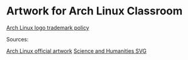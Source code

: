 # Artwork for Arch Linux Classroom

[Arch Linux logo trademark policy](https://wiki.archlinux.org/index.php/DeveloperWiki:TrademarkPolicy)

Sources: 

[Arch Linux official artwork](https://www.archlinux.org/art/)
[Science and Humanities SVG](https://commons.wikimedia.org/wiki/File:Sciences_humaines.svg)
